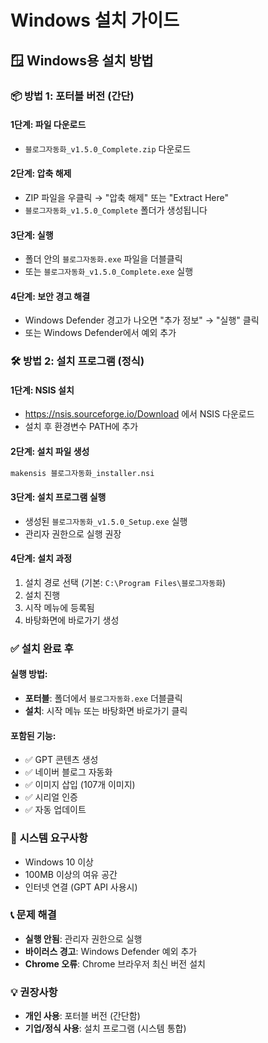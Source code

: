 # Windows 설치 가이드

## 🪟 **Windows용 설치 방법**

### 📦 **방법 1: 포터블 버전 (간단)**

#### **1단계: 파일 다운로드**
- `블로그자동화_v1.5.0_Complete.zip` 다운로드

#### **2단계: 압축 해제**
- ZIP 파일을 우클릭 → "압축 해제" 또는 "Extract Here"
- `블로그자동화_v1.5.0_Complete` 폴더가 생성됩니다

#### **3단계: 실행**
- 폴더 안의 `블로그자동화.exe` 파일을 더블클릭
- 또는 `블로그자동화_v1.5.0_Complete.exe` 실행

#### **4단계: 보안 경고 해결**
- Windows Defender 경고가 나오면 "추가 정보" → "실행" 클릭
- 또는 Windows Defender에서 예외 추가

### 🛠️ **방법 2: 설치 프로그램 (정식)**

#### **1단계: NSIS 설치**
- https://nsis.sourceforge.io/Download 에서 NSIS 다운로드
- 설치 후 환경변수 PATH에 추가

#### **2단계: 설치 파일 생성**
```cmd
makensis 블로그자동화_installer.nsi
```

#### **3단계: 설치 프로그램 실행**
- 생성된 `블로그자동화_v1.5.0_Setup.exe` 실행
- 관리자 권한으로 실행 권장

#### **4단계: 설치 과정**
1. 설치 경로 선택 (기본: `C:\Program Files\블로그자동화`)
2. 설치 진행
3. 시작 메뉴에 등록됨
4. 바탕화면에 바로가기 생성

### ✅ **설치 완료 후**

#### **실행 방법**:
- **포터블**: 폴더에서 `블로그자동화.exe` 더블클릭
- **설치**: 시작 메뉴 또는 바탕화면 바로가기 클릭

#### **포함된 기능**:
- ✅ GPT 콘텐츠 생성
- ✅ 네이버 블로그 자동화
- ✅ 이미지 삽입 (107개 이미지)
- ✅ 시리얼 인증
- ✅ 자동 업데이트

### 🔧 **시스템 요구사항**
- Windows 10 이상
- 100MB 이상의 여유 공간
- 인터넷 연결 (GPT API 사용시)

### 📞 **문제 해결**
- **실행 안됨**: 관리자 권한으로 실행
- **바이러스 경고**: Windows Defender 예외 추가
- **Chrome 오류**: Chrome 브라우저 최신 버전 설치

### 💡 **권장사항**
- **개인 사용**: 포터블 버전 (간단함)
- **기업/정식 사용**: 설치 프로그램 (시스템 통합)
